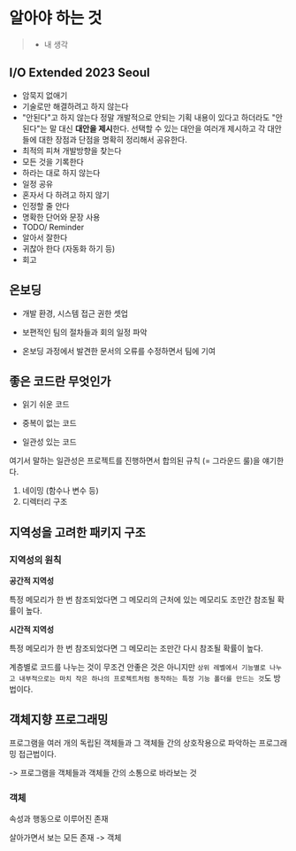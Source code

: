 # 알아야 하는 것

> - 내 생각

## I/O Extended 2023 Seoul

- 암묵지 없애기
- 기술로만 해결하려고 하지 않는다
- "안된다"고 하지 않는다
  정말 개발적으로 안되는 기획 내용이 있다고 하더라도 "안된다"는 말 대신 **대안을 제시**한다. 선택할 수 있는 대안을 여러개 제시하고 각 대안들에 대한 장점과 단점을 명확히 정리해서 공유한다.
- 최적의 피쳐 개발방향을 찾는다
- 모든 것을 기록한다
- 하라는 대로 하지 않는다
- 일정 공유
- 혼자서 다 하려고 하지 않기
- 인정할 줄 안다
- 명확한 단어와 문장 사용
- TODO/ Reminder
- 알아서 잘한다
- 귀찮아 한다 (자동화 하기 등)
- 회고

## 온보딩

- 개발 환경, 시스템 접근 권한 셋업

- 보편적인 팀의 절차들과 회의 일정 파악

- 온보딩 과정에서 발견한 문서의 오류를 수정하면서 팀에 기여

## 좋은 코드란 무엇인가

- 읽기 쉬운 코드

- 중복이 없는 코드

- 일관성 있는 코드

여기서 말하는 일관성은 프로젝트를 진행하면서 합의된 규칙 (= 그라운드 룰)을 얘기한다.

1. 네이밍 (함수나 변수 등)
2. 디렉터리 구조

## 지역성을 고려한 패키지 구조

### 지역성의 원칙

**공간적 지역성**

특정 메모리가 한 번 참조되었다면 그 메모리의 근처에 있는 메모리도 조만간 참조될 확률이 높다.

**시간적 지역성**

특정 메모리가 한 번 참조되었다면 그 메모리는 조만간 다시 참조될 확률이 높다.

계층별로 코드를 나누는 것이 무조건 안좋은 것은 아니지만 `상위 레벨에서 기능별로 나누고 내부적으로는 마치 작은 하나의 프로젝트처럼 동작하는 특정 기능 폴더를 만드는 것`도 방법이다.

## 객체지향 프로그래밍

프로그램을 여러 개의 독립된 객체들과 그 객체들 간의 상호작용으로 파악하는 프로그래밍 접근법이다.

-> 프로그램을 객체들과 객체들 간의 소통으로 바라보는 것

### 객체

속성과 행동으로 이루어진 존재

살아가면서 보는 모든 존재 -> 객체
